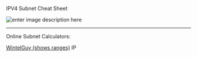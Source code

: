 IPV4 Subnet Cheat Sheet

![enter image description here](https://i1.wp.com/www.icttoolbox.nl/wp-content/uploads/2018/03/SubMask.jpg?w=467&ssl=1)

---
Online Subnet Calculators:

[WintelGuy (shows ranges)](http://wintelguy.com/subnetcalc.pl)
IP
<!--stackedit_data:
eyJoaXN0b3J5IjpbMjE0NTU4MTUzLDExMDA5MzAyMDRdfQ==
-->